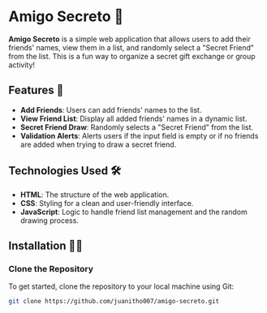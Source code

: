 # Amigo Secreto 🎉

**Amigo Secreto** is a simple web application that allows users to add their friends' names, view them in a list, and randomly select a "Secret Friend" from the list. This is a fun way to organize a secret gift exchange or group activity!

## Features 🌟

- **Add Friends**: Users can add friends' names to the list.
- **View Friend List**: Display all added friends' names in a dynamic list.
- **Secret Friend Draw**: Randomly selects a "Secret Friend" from the list.
- **Validation Alerts**: Alerts users if the input field is empty or if no friends are added when trying to draw a secret friend.

## Technologies Used 🛠️

- **HTML**: The structure of the web application.
- **CSS**: Styling for a clean and user-friendly interface.
- **JavaScript**: Logic to handle friend list management and the random drawing process.

## Installation 🧑‍💻

### Clone the Repository

To get started, clone the repository to your local machine using Git:

```bash
git clone https://github.com/juanitho007/amigo-secreto.git
